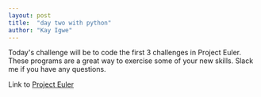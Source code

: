 ```yaml
---
layout: post
title:  "day two with python"
author: "Kay Igwe"
---
```


Today's challenge will be to code the first 3 challenges in Project Euler.
These programs are a great way to exercise some of your new skills. Slack me if you have any questions.

Link to [Project Euler](https://projecteuler.net/archives)
